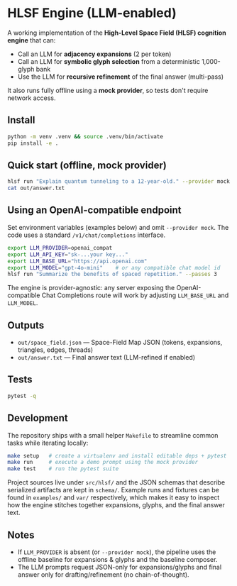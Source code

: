 # HLSF Engine (LLM-enabled)

A working implementation of the **High-Level Space Field (HLSF) cognition engine** that can:
- Call an LLM for **adjacency expansions** (2 per token)
- Call an LLM for **symbolic glyph selection** from a deterministic 1,000-glyph bank
- Use the LLM for **recursive refinement** of the final answer (multi-pass)

It also runs fully offline using a **mock provider**, so tests don't require network access.

## Install
```bash
python -m venv .venv && source .venv/bin/activate
pip install -e .
```

## Quick start (offline, mock provider)
```bash
hlsf run "Explain quantum tunneling to a 12-year-old." --provider mock --passes 2
cat out/answer.txt
```

## Using an OpenAI-compatible endpoint

Set environment variables (examples below) and omit `--provider mock`. The code uses a standard `/v1/chat/completions` interface.

```bash
export LLM_PROVIDER=openai_compat
export LLM_API_KEY="sk-...your key..."
export LLM_BASE_URL="https://api.openai.com"
export LLM_MODEL="gpt-4o-mini"    # or any compatible chat model id
hlsf run "Summarize the benefits of spaced repetition." --passes 3
```

The engine is provider-agnostic: any server exposing the OpenAI-compatible Chat Completions route will work by adjusting `LLM_BASE_URL` and `LLM_MODEL`.

## Outputs

- `out/space_field.json` — Space-Field Map JSON (tokens, expansions, triangles, edges, threads)
- `out/answer.txt` — Final answer text (LLM-refined if enabled)

## Tests
```bash
pytest -q
```

## Development

The repository ships with a small helper `Makefile` to streamline common
tasks while iterating locally:

```bash
make setup   # create a virtualenv and install editable deps + pytest
make run     # execute a demo prompt using the mock provider
make test    # run the pytest suite
```

Project sources live under `src/hlsf/` and the JSON schemas that
describe serialized artifacts are kept in `schema/`. Example runs and
fixtures can be found in `examples/` and `var/` respectively, which makes
it easy to inspect how the engine stitches together expansions, glyphs,
and the final answer text.

## Notes

- If `LLM_PROVIDER` is absent (or `--provider mock`), the pipeline uses the offline baseline for expansions & glyphs and the baseline composer.
- The LLM prompts request JSON-only for expansions/glyphs and final answer only for drafting/refinement (no chain-of-thought).

